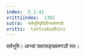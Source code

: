```yaml
---
index:  5.1.41
vrittiindex:  1302
sutra:  सर्वभूमिपृथिवीभ्यामाणञौ
vritti:  tattvabodhini 
---
```


सर्वभूमि। आभ्यां यथासङ्ख्यमणञौ स्तः।

